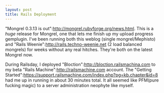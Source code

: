 ```yaml
--- 
layout: post
title: Rails Deployment
---
```

"Mongrel 0.3.13 is out":http://mongrel.rubyforge.org/news.html.  This is a *huge* release for Mongrel, one that lets me finish up my upload progress gemplugin.  I've been running both this weblog (single mongrel/Mephisto) and "Rails Weenie":http://rails.techno-weenie.net (2 load balanced mongrels) for weeks without any real hitches.  They're both on the latest Mongrel now.

During Railsday, I deployed "Bloction":http://bloction.railsmachina.com to my beta "Rails Machine":http://railsmachine.com account.  The "Getting Started":https://support.railsmachine.com/index.php?pg=kb.chapter&id=8 had me up in running in about 30 minutes total.  It all seemed like PFM(pure fucking magic) to a server administration neophyte like myself.  
